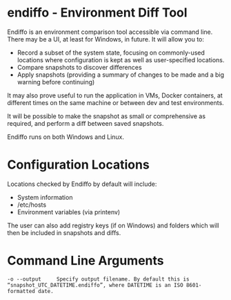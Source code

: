 # endiffo - Environment Diff Tool
Endiffo is an environment comparison tool accessible via command line. There may be a UI, at least for Windows, in future. It will allow you to:
- Record a subset of the system state, focusing on commonly-used locations where configuration is kept as well as user-specified locations.
- Compare snapshots to discover differences
- Apply snapshots (providing a summary of changes to be made and a big warning before continuing)

It may also prove useful to run the application in VMs, Docker containers, at different times on the same machine or between dev and test environments.

It will be possible to make the snapshot as small or comprehensive as required, and perform a diff between saved snapshots.

Endiffo runs on both Windows and Linux.

# Configuration Locations
Locations checked by Endiffo by default will include:
- System information
- /etc/hosts
- Environment variables (via printenv)

The user can also add registry keys (if on Windows) and folders which will then be included in snapshots and diffs.

# Command Line Arguments
`-o --output     Specify output filename. By default this is “snapshot_UTC_DATETIME.endiffo”, where DATETIME is an ISO 8601-formatted date.`
